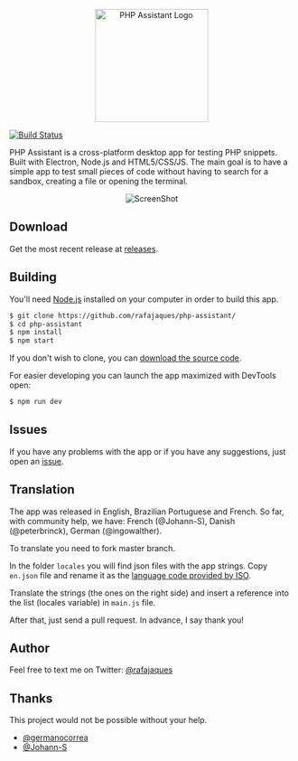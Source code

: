 <p align="center">
  <img width="200" src="https://raw.githubusercontent.com/rafajaques/php-assistant/master/gfx/readme/logo.png" alt="PHP Assistant Logo"/>
</p>

[![Build Status](https://travis-ci.org/rafajaques/php-assistant.svg?branch=master)](https://travis-ci.org/rafajaques/php-assistant)

PHP Assistant is a cross-platform desktop app for testing PHP snippets.
Built with Electron, Node.js and HTML5/CSS/JS.
The main goal is to have a simple app to test small pieces of code without having to search for a sandbox, creating a file or opening the terminal.

<p align="center">
  <img src="https://raw.githubusercontent.com/rafajaques/php-assistant/master/gfx/readme/screenshot.png" alt="ScreenShot"/>
</p>

## Download

Get the most recent release at [releases](https://github.com/rafajaques/php-assistant/releases).

## Building

You'll need [Node.js](https://nodejs.org) installed on your computer in order to build this app.

```bash
$ git clone https://github.com/rafajaques/php-assistant/
$ cd php-assistant
$ npm install
$ npm start
```

If you don't wish to clone, you can [download the source code](https://github.com/rafajaques/php-assistant/archive/master.zip).

For easier developing you can launch the app maximized with DevTools open:

```bash
$ npm run dev
```

## Issues

If you have any problems with the app or if you have any suggestions, just open an [issue](https://github.com/rafajaques/php-assistant/issues).

## Translation

The app was released in English, Brazilian Portuguese and French.
So far, with community help, we have: French (@Johann-S), Danish (@peterbrinck), German (@ingowalther).

To translate you need to fork master branch.

In the folder `locales` you will find json files with the app strings.
Copy `en.json` file and rename it as the [language code provided by ISO](http://www.lingoes.net/en/translator/langcode.htm).

Translate the strings (the ones on the right side) and insert a reference into the list (locales variable) in `main.js` file.

After that, just send a pull request. In advance, I say thank you!

## Author

Feel free to text me on Twitter: [@rafajaques](https://twitter.com/rafajaques)

## Thanks

This project would not be possible without your help.

- [@germanocorrea](https://github.com/germanocorrea)
- [@Johann-S](https://github.com/johann-s)
